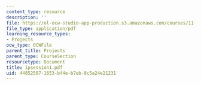 ```yaml
---
content_type: resource
description: ''
file: https://ol-ocw-studio-app-production.s3.amazonaws.com/courses/11-332j-urban-design-fall-2003/448525071653bf4eb7eb8c5a24e21231_ipsession1.pdf
file_type: application/pdf
learning_resource_types:
- Projects
ocw_type: OCWFile
parent_title: Projects
parent_type: CourseSection
resourcetype: Document
title: ipsession1.pdf
uid: 44852507-1653-bf4e-b7eb-8c5a24e21231
---
```


